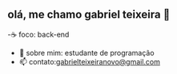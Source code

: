 ## olá, me chamo gabriel teixeira 👋

-☕ foco: back-end
- 💬 sobre mim: estudante de programação
- 📫 contato:gabrielteixeiranovo@gmail.com
